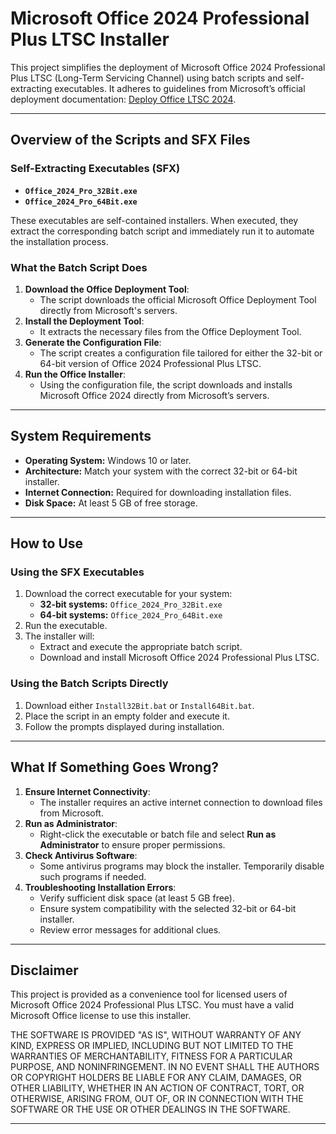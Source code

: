 # Microsoft Office 2024 Professional Plus LTSC Installer

This project simplifies the deployment of Microsoft Office 2024 Professional Plus LTSC (Long-Term Servicing Channel) using batch scripts and self-extracting executables. It adheres to guidelines from Microsoft’s official deployment documentation: [Deploy Office LTSC 2024](https://learn.microsoft.com/en-us/office/ltsc/2024/deploy).

---

## **Overview of the Scripts and SFX Files**

### **Self-Extracting Executables (SFX)**
- **`Office_2024_Pro_32Bit.exe`**
- **`Office_2024_Pro_64Bit.exe`**

These executables are self-contained installers. When executed, they extract the corresponding batch script and immediately run it to automate the installation process.

### **What the Batch Script Does**
1. **Download the Office Deployment Tool**:
   - The script downloads the official Microsoft Office Deployment Tool directly from Microsoft's servers.
2. **Install the Deployment Tool**:
   - It extracts the necessary files from the Office Deployment Tool.
3. **Generate the Configuration File**:
   - The script creates a configuration file tailored for either the 32-bit or 64-bit version of Office 2024 Professional Plus LTSC.
4. **Run the Office Installer**:
   - Using the configuration file, the script downloads and installs Microsoft Office 2024 directly from Microsoft’s servers.

---

## **System Requirements**
- **Operating System:** Windows 10 or later.
- **Architecture:** Match your system with the correct 32-bit or 64-bit installer.
- **Internet Connection:** Required for downloading installation files.
- **Disk Space:** At least 5 GB of free storage.

---

## **How to Use**

### **Using the SFX Executables**
1. Download the correct executable for your system:
   - **32-bit systems:** `Office_2024_Pro_32Bit.exe`
   - **64-bit systems:** `Office_2024_Pro_64Bit.exe`
2. Run the executable.
3. The installer will:
   - Extract and execute the appropriate batch script.
   - Download and install Microsoft Office 2024 Professional Plus LTSC.

### **Using the Batch Scripts Directly**
1. Download either `Install32Bit.bat` or `Install64Bit.bat`.
2. Place the script in an empty folder and execute it.
3. Follow the prompts displayed during installation.

---

## **What If Something Goes Wrong?**
1. **Ensure Internet Connectivity**:
   - The installer requires an active internet connection to download files from Microsoft.
2. **Run as Administrator**:
   - Right-click the executable or batch file and select **Run as Administrator** to ensure proper permissions.
3. **Check Antivirus Software**:
   - Some antivirus programs may block the installer. Temporarily disable such programs if needed.
4. **Troubleshooting Installation Errors**:
   - Verify sufficient disk space (at least 5 GB free).
   - Ensure system compatibility with the selected 32-bit or 64-bit installer.
   - Review error messages for additional clues.

---

## **Disclaimer**
This project is provided as a convenience tool for licensed users of Microsoft Office 2024 Professional Plus LTSC. You must have a valid Microsoft Office license to use this installer.

THE SOFTWARE IS PROVIDED "AS IS", WITHOUT WARRANTY OF ANY KIND, EXPRESS OR IMPLIED, INCLUDING BUT NOT LIMITED TO THE WARRANTIES OF MERCHANTABILITY, FITNESS FOR A PARTICULAR PURPOSE, AND NONINFRINGEMENT. IN NO EVENT SHALL THE AUTHORS OR COPYRIGHT HOLDERS BE LIABLE FOR ANY CLAIM, DAMAGES, OR OTHER LIABILITY, WHETHER IN AN ACTION OF CONTRACT, TORT, OR OTHERWISE, ARISING FROM, OUT OF, OR IN CONNECTION WITH THE SOFTWARE OR THE USE OR OTHER DEALINGS IN THE SOFTWARE.

---
